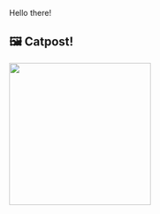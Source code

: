 Hello there!



## 🖼️ Catpost!

<sub>
    <img src="https://cdn2.thecatapi.com/images/W93vWsf68.jpg" height="256">
</sub>

